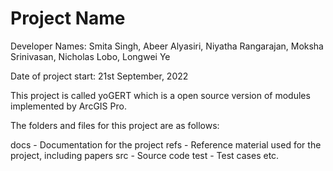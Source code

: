 # Project Name

Developer Names: Smita Singh, Abeer Alyasiri, Niyatha Rangarajan,
Moksha Srinivasan, Nicholas Lobo, Longwei Ye

Date of project start: 21st September, 2022

This project is called yoGERT which is a open source version of modules implemented by ArcGIS Pro.

The folders and files for this project are as follows:

docs - Documentation for the project
refs - Reference material used for the project, including papers
src - Source code
test - Test cases
etc.
